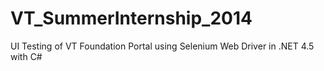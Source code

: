VT_SummerInternship_2014
========================

UI Testing of VT Foundation Portal using Selenium Web Driver in .NET 4.5 with C#
